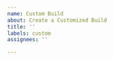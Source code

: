 ```yaml
---
name: Custom Build
about: Create a Customized Build
title: ''
labels: custom
assignees: ''

---
```

